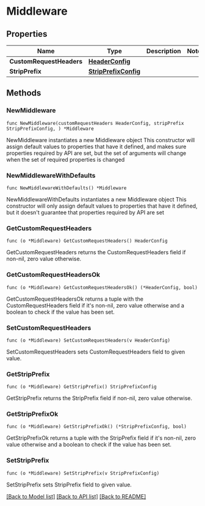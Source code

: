 # Middleware

## Properties

Name | Type | Description | Notes
------------ | ------------- | ------------- | -------------
**CustomRequestHeaders** | [**HeaderConfig**](HeaderConfig.md) |  | 
**StripPrefix** | [**StripPrefixConfig**](StripPrefixConfig.md) |  | 

## Methods

### NewMiddleware

`func NewMiddleware(customRequestHeaders HeaderConfig, stripPrefix StripPrefixConfig, ) *Middleware`

NewMiddleware instantiates a new Middleware object
This constructor will assign default values to properties that have it defined,
and makes sure properties required by API are set, but the set of arguments
will change when the set of required properties is changed

### NewMiddlewareWithDefaults

`func NewMiddlewareWithDefaults() *Middleware`

NewMiddlewareWithDefaults instantiates a new Middleware object
This constructor will only assign default values to properties that have it defined,
but it doesn't guarantee that properties required by API are set

### GetCustomRequestHeaders

`func (o *Middleware) GetCustomRequestHeaders() HeaderConfig`

GetCustomRequestHeaders returns the CustomRequestHeaders field if non-nil, zero value otherwise.

### GetCustomRequestHeadersOk

`func (o *Middleware) GetCustomRequestHeadersOk() (*HeaderConfig, bool)`

GetCustomRequestHeadersOk returns a tuple with the CustomRequestHeaders field if it's non-nil, zero value otherwise
and a boolean to check if the value has been set.

### SetCustomRequestHeaders

`func (o *Middleware) SetCustomRequestHeaders(v HeaderConfig)`

SetCustomRequestHeaders sets CustomRequestHeaders field to given value.


### GetStripPrefix

`func (o *Middleware) GetStripPrefix() StripPrefixConfig`

GetStripPrefix returns the StripPrefix field if non-nil, zero value otherwise.

### GetStripPrefixOk

`func (o *Middleware) GetStripPrefixOk() (*StripPrefixConfig, bool)`

GetStripPrefixOk returns a tuple with the StripPrefix field if it's non-nil, zero value otherwise
and a boolean to check if the value has been set.

### SetStripPrefix

`func (o *Middleware) SetStripPrefix(v StripPrefixConfig)`

SetStripPrefix sets StripPrefix field to given value.



[[Back to Model list]](../README.md#documentation-for-models) [[Back to API list]](../README.md#documentation-for-api-endpoints) [[Back to README]](../README.md)


